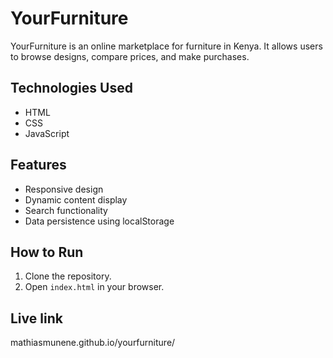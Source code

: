 # YourFurniture
YourFurniture is an online marketplace for furniture in Kenya. It allows users to browse designs, compare prices, and make purchases.

## Technologies Used
- HTML
- CSS
- JavaScript

## Features
- Responsive design
- Dynamic content display
- Search functionality
- Data persistence using localStorage

## How to Run
1. Clone the repository.
2. Open `index.html` in your browser.

## Live link
mathiasmunene.github.io/yourfurniture/